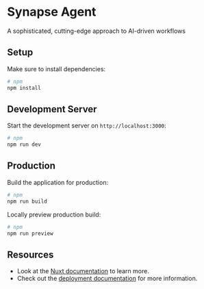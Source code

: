 # Synapse Agent
A sophisticated, cutting-edge approach to AI-driven workflows

## Setup

Make sure to install dependencies:

```bash
# npm
npm install
```

## Development Server

Start the development server on `http://localhost:3000`:

```bash
# npm
npm run dev
```

## Production

Build the application for production:

```bash
# npm
npm run build
```

Locally preview production build:

```bash
# npm
npm run preview
```

## Resources
- Look at the [Nuxt documentation](https://nuxt.com/docs/getting-started/introduction) to learn more.
- Check out the [deployment documentation](https://nuxt.com/docs/getting-started/deployment) for more information.
